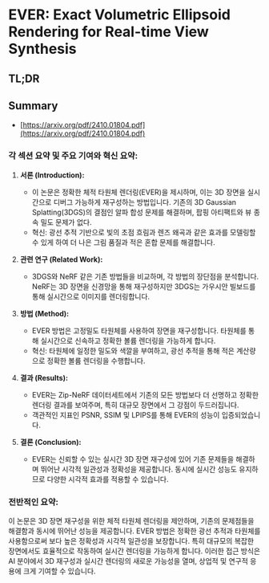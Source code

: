 # EVER: Exact Volumetric Ellipsoid Rendering for Real-time View Synthesis
## TL;DR
## Summary
- [https://arxiv.org/pdf/2410.01804.pdf](https://arxiv.org/pdf/2410.01804.pdf)

### 각 섹션 요약 및 주요 기여와 혁신 요약:

1. **서론 (Introduction):**
   - 이 논문은 정확한 체적 타원체 렌더링(EVER)을 제시하며, 이는 3D 장면을 실시간으로 디버그 가능하게 재구성하는 방법입니다. 기존의 3D Gaussian Splatting(3DGS)의 결점인 알파 합성 문제를 해결하며, 팝핑 아티팩트와 뷰 종속 밀도 문제가 없다.
   - 혁신: 광선 추적 기반으로 빛의 초점 흐림과 렌즈 왜곡과 같은 효과를 모델링할 수 있게 하여 더 나은 그림 품질과 적은 혼합 문제를 해결합니다.

2. **관련 연구 (Related Work):**
   - 3DGS와 NeRF 같은 기존 방법들을 비교하며, 각 방법의 장단점을 분석합니다. NeRF는 3D 장면을 신경망을 통해 재구성하지만 3DGS는 가우시안 빌보드를 통해 실시간으로 이미지를 렌더링합니다.

3. **방법 (Method):**
   - EVER 방법은 고정밀도 타원체를 사용하여 장면을 재구성합니다. 타원체를 통해 실시간으로 신속하고 정확한 볼륨 렌더링을 가능하게 합니다.
   - 혁신: 타원체에 일정한 밀도와 색깔을 부여하고, 광선 추적을 통해 적은 계산량으로 정확한 볼륨 렌더링을 수행합니다.

4. **결과 (Results):**
   - EVER는 Zip-NeRF 데이터세트에서 기존의 모든 방법보다 더 선명하고 정확한 렌더링 결과를 보여주며, 특히 대규모 장면에서 그 강점이 두드러집니다.
   - 객관적인 지표인 PSNR, SSIM 및 LPIPS를 통해 EVER의 성능이 입증되었습니다.

5. **결론 (Conclusion):**
   - EVER는 신뢰할 수 있는 실시간 3D 장면 재구성에 있어 기존 문제들을 해결하며 뛰어난 시각적 일관성과 정확성을 제공합니다. 동시에 실시간 성능도 유지하므로 다양한 시각적 효과를 적용할 수 있습니다.

### 전반적인 요약:

이 논문은 3D 장면 재구성을 위한 체적 타원체 렌더링을 제안하며, 기존의 문제점들을 해결함과 동시에 뛰어난 성능을 제공합니다. EVER 방법은 정확한 광선 추적과 타원체를 사용함으로써 보다 높은 정확성과 시각적 일관성을 보장합니다. 특히 대규모의 복잡한 장면에서도 효율적으로 작동하여 실시간 렌더링을 가능하게 합니다. 이러한 접근 방식은 AI 분야에서 3D 재구성과 실시간 렌더링의 새로운 가능성을 열며, 상업적 및 연구적 응용에 크게 기여할 수 있습니다.
